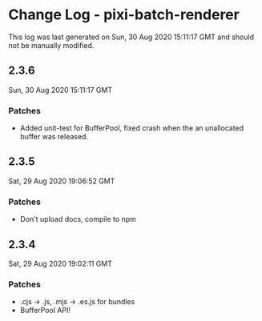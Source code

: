 # Change Log - pixi-batch-renderer

This log was last generated on Sun, 30 Aug 2020 15:11:17 GMT and should not be manually modified.

## 2.3.6
Sun, 30 Aug 2020 15:11:17 GMT

### Patches

- Added unit-test for BufferPool, fixed crash when the an unallocated buffer was released.

## 2.3.5
Sat, 29 Aug 2020 19:06:52 GMT

### Patches

- Don't upload docs, compile to npm

## 2.3.4
Sat, 29 Aug 2020 19:02:11 GMT

### Patches

- .cjs -> .js, .mjs -> .es.js for bundles
- BufferPool API!

